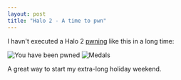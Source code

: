 ```yaml
---
layout: post
title: "Halo 2 - A time to pwn"
---
```


<p>I havn't executed a Halo 2 <a href="http://en.wikipedia.org/wiki/Pwn" target="_blank">pwning</a> like this in a long time:</p>
<img alt="You have been pwned" src="http://www.kindohm.com/images/winner.jpg" border="0"> 
<img alt="Medals" src="http://www.kindohm.com/images/medals.jpg" border="0">  
<p>A great way to start my extra-long holiday weekend.</p>
 
